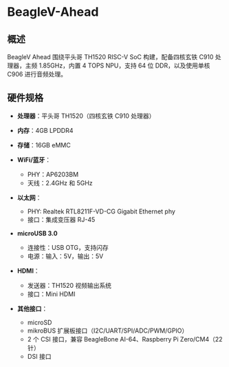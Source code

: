 # BeagleV-Ahead

## 概述

BeagleV Ahead 围绕平头哥 TH1520 RISC-V SoC 构建，配备四核玄铁 C910 处理器，主频 1.85GHz，内置 4 TOPS NPU，支持 64 位 DDR，以及使用单核 C906 进行音频处理。

## 硬件规格
- **处理器**：平头哥 TH1520（四核玄铁 C910 处理器）
- **内存**：4GB LPDDR4
- **存储**：16GB eMMC
- **WiFi/蓝牙**：
  - PHY：AP6203BM
  - 天线：2.4GHz 和 5GHz
- **以太网**：
  - PHY: Realtek RTL8211F-VD-CG Gigabit Ethernet phy
  - 接口：集成变压器 RJ-45
- **microUSB 3.0**
  - 连接性：USB OTG，支持闪存
  - 电源：输入：5V，输出：5V
- **HDMI**：
  - 发送器：TH1520 视频输出系统
  - 接口：Mini HDMI

- **其他接口**：
  - microSD
  - mikroBUS 扩展板接口（I2C/UART/SPI/ADC/PWM/GPIO）
  - 2 个 CSI 接口，兼容 BeagleBone AI-64、Raspberry Pi Zero/CM4（22 针）
  - DSI 接口